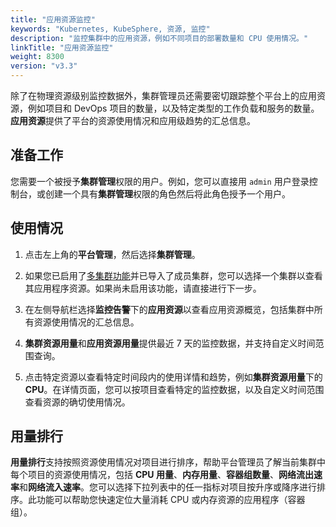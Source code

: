 ```yaml
---
title: "应用资源监控"
keywords: "Kubernetes, KubeSphere, 资源, 监控"
description: "监控集群中的应用资源，例如不同项目的部署数量和 CPU 使用情况。"
linkTitle: "应用资源监控"
weight: 8300
version: "v3.3"
---
```



除了在物理资源级别监控数据外，集群管理员还需要密切跟踪整个平台上的应用资源，例如项目和 DevOps 项目的数量，以及特定类型的工作负载和服务的数量。**应用资源**提供了平台的资源使用情况和应用级趋势的汇总信息。

## 准备工作

您需要一个被授予**集群管理**权限的用户。例如，您可以直接用 `admin` 用户登录控制台，或创建一个具有**集群管理**权限的角色然后将此角色授予一个用户。

## 使用情况

1. 点击左上角的**平台管理**，然后选择**集群管理**。

2. 如果您已启用了[多集群功能](../../multicluster-management/)并已导入了成员集群，您可以选择一个集群以查看其应用程序资源。如果尚未启用该功能，请直接进行下一步。

3. 在左侧导航栏选择**监控告警**下的**应用资源**以查看应用资源概览，包括集群中所有资源使用情况的汇总信息。

4. **集群资源用量**和**应用资源用量**提供最近 7 天的监控数据，并支持自定义时间范围查询。

5. 点击特定资源以查看特定时间段内的使用详情和趋势，例如**集群资源用量**下的 **CPU**。在详情页面，您可以按项目查看特定的监控数据，以及自定义时间范围查看资源的确切使用情况。

## 用量排行
**用量排行**支持按照资源使用情况对项目进行排序，帮助平台管理员了解当前集群中每个项目的资源使用情况，包括 **CPU 用量**、**内存用量**、**容器组数量**、**网络流出速率**和**网络流入速率**。您可以选择下拉列表中的任一指标对项目按升序或降序进行排序。此功能可以帮助您快速定位大量消耗 CPU 或内存资源的应用程序（容器组）。